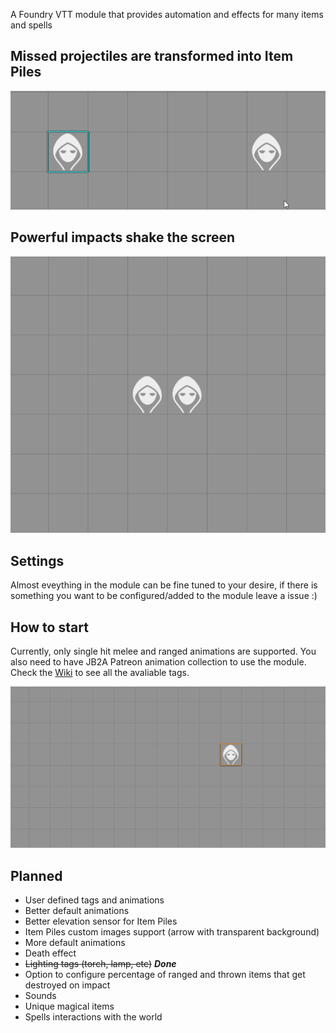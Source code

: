 A Foundry VTT module that provides automation and effects for many items and spells

## Missed projectiles are transformed into Item Piles
![thrown_miss](images/thrown_miss.gif)

## Powerful impacts shake the screen
![powerful_impact](images/powerful_impact.gif)

## Settings
Almost eveything in the module can be fine tuned to your desire, if there is something you want to be configured/added to the module leave a issue :)

## How to start
Currently, only single hit melee and ranged animations are supported. You also need to have JB2A Patreon animation collection to use the module. Check the [Wiki](https://github.com/ZotyDev/objects-interactions-fx) to see all the avaliable tags.

![add_tags](images/add_tags.gif)


## Planned
- User defined tags and animations
- Better default animations
- Better elevation sensor for Item Piles
- Item Piles custom images support (arrow with transparent background)
- More default animations
- Death effect
- ~~Lighting tags (torch, lamp, etc)~~ ***Done***
- Option to configure percentage of ranged and thrown items that get destroyed on impact
- Sounds
- Unique magical items
- Spells interactions with the world